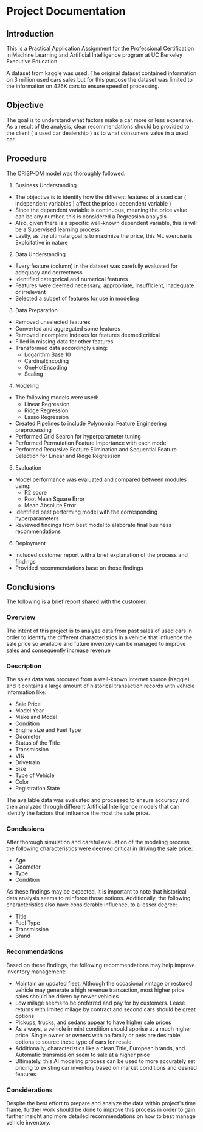 # Project Documentation

## Introduction

This is a Practical Application Assignment for the Professional Certification in Machine Learning and Artificial Intelligence program at UC Berkeley Executive Education

A dataset from kaggle was used. The original dataset contained information on 3 million used cars sales but for this purpose the dataset was limited to the information on 426K cars to ensure speed of processing.

## Objective

The goal is to understand what factors make a car more or less expensive. As a result of the analysis, clear recommendations should be provided to the client ( a used car dealership ) as to what consumers value in a used car.

## Procedure

The CRISP-DM model was thoroughly followed:

1. Business Understanding

* The objective is to identify how the different features of a used car ( independent variables ) affect the price ( dependent variable )
* Since the dependent variable is continuous, meaning the price value can be any number, this is considered a Regression analysis
* Also, given there is a specific well-known dependent variable, this is will be a Supervised learning process
* Lastly, as the ultimate goal is to maximize the price, this ML exercise is Exploitative in nature

2. Data Understanding

* Every feature (column) in the dataset was carefully evaluated for adequacy and correctness
* Identified categorical and numerical features
* Features were deemed necessary, appropriate, insufficient, inadequate or irrelevant
* Selected a subset of features for use in modeling
 
3. Data Preparation

* Removed unselected features
* Converted and aggregated some features
* Removed incomplete indexes for features deemed critical
* Filled in missing data for other features
* Transformed data accordingly using:
  * Logarithm Base 10
  * CardinalEncoding
  * OneHotEncoding
  * Scaling

4. Modeling

* The following models were used:
  * Linear Regression
  * Ridge Regression
  * Lasso Regression
* Created Pipelines to include Polynomial Feature Engineering preprocessing
* Performed Grid Search for hyperparameter tuning
* Performed Permutation Feature Importance with each model
* Performed Recursive Feature Elimination and Sequential Feature Selection for Linear and Ridge Regression

5. Evaluation

* Model performance was evaluated and compared between modules using:
  * R2 score
  * Root Mean Square Error
  * Mean Absolute Error
* Identified best performing model with the corresponding hyperparameters
* Reviewed findings from best model to elaborate final business recommendations

6. Deployment

* Included customer report with a brief explanation of the process and findings
* Provided recommendations base on those findings

## Conclusions

The following is a brief report shared with the customer:

  ### Overview
  
  The intent of this project is to analyze data from past sales of used cars in order to identify the different characteristics in a vehicle that influence the sale price so available and future inventory can be managed to improve sales and consequently increase revenue
  
  ### Description
  
  The sales data was procured from a well-known internet source (Kaggle) and it contains a large amount of historical transaction records with vehicle information like:
  
  * Sale Price
  * Model Year
  * Make and Model
  * Condition
  * Engine size and Fuel Type
  * Odometer
  * Status of the Title
  * Transmission
  * VIN
  * Drivetrain
  * Size
  * Type of Vehicle
  * Color
  * Registration State
  
  The available data was evaluated and processed to ensure accuracy and then analyzed through different Artificial Intelligence models that can identify the factors that influence the most the sale price.
  
  ### Conclusions
  
  After thorough simulation and careful evaluation of the modeling process, the following characteristics were deemed critical in driving the sale price:
  
  * Age
  * Odometer
  * Type
  * Condition
  
  As these findings may be expected, it is important to note that historical data analysis seems to reinforce those notions. Additionally, the following characteristics also have considerable influence, to a lesser degree:
  
  * Title
  * Fuel Type
  * Transmission
  * Brand
  
  ### Recommendations
  
  Based on these findings, the following recommendations may help improve inventory management:
  
  * Maintain an updated fleet. Although the occasional vintage or restored vehicle may generate a high revenue transaction, most higher price sales should be driven by newer vehicles
  * Low milage seems to be preferred and pay for by customers. Lease returns with limited milage by contract and second cars should be great options
  * Pickups, trucks, and sedans appear to have higher sale prices
  * As always, a vehicle in mint condition should apprise at a much higher price. Single owner or owners with no family or pets are desirable options to source these type of cars for resale
  * Additionally, characteristics like a clean Title, European brands, and Automatic transmission seem to sale at a higher price
  * Ultimately, this AI modeling process can be used to more accurately set pricing to existing car inventory based on market conditions and desired features  

  ### Considerations
  
  Despite the best effort to prepare and analyze the data within project's time frame, further work should be done to improve this process in order to gain further insight and more detailed recommendations on how to best manage vehicle inventory.

